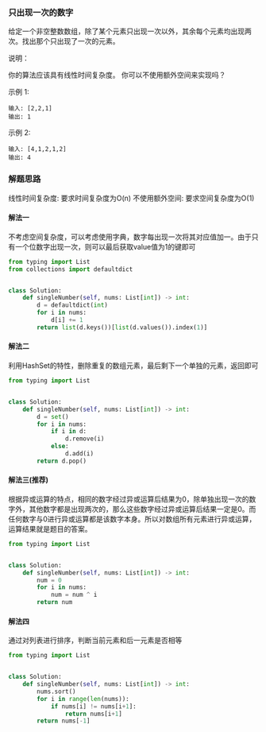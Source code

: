 ### 只出现一次的数字

给定一个非空整数数组，除了某个元素只出现一次以外，其余每个元素均出现两次。找出那个只出现了一次的元素。

说明：

你的算法应该具有线性时间复杂度。 你可以不使用额外空间来实现吗？

示例 1:
```text
输入: [2,2,1]
输出: 1
```

示例 2:
```text
输入: [4,1,2,1,2]
输出: 4
```

### 解题思路

线性时间复杂度: 要求时间复杂度为O(n)
不使用额外空间: 要求空间复杂度为O(1)

#### 解法一

不考虑空间复杂度，可以考虑使用字典，数字每出现一次将其对应值加一。由于只有一个位数字出现一次，则可以最后获取value值为1的键即可

```python
from typing import List
from collections import defaultdict


class Solution:
    def singleNumber(self, nums: List[int]) -> int:
        d = defaultdict(int)
        for i in nums:
            d[i] += 1
        return list(d.keys())[list(d.values()).index(1)]
```

#### 解法二

利用HashSet的特性，删除重复的数组元素，最后剩下一个单独的元素，返回即可

```python
from typing import List


class Solution:
    def singleNumber(self, nums: List[int]) -> int:
        d = set()
        for i in nums:
            if i in d:
                d.remove(i)
            else:
                d.add(i)
        return d.pop()
```

#### 解法三(推荐)

根据异或运算的特点，相同的数字经过异或运算后结果为0，除单独出现一次的数字外，其他数字都是出现两次的，那么这些数字经过异或运算后结果一定是0。而任何数字与0进行异或运算都是该数字本身。所以对数组所有元素进行异或运算，运算结果就是题目的答案。

```python
from typing import List


class Solution:
    def singleNumber(self, nums: List[int]) -> int:
        num = 0
        for i in nums:
            num = num ^ i
        return num
```

#### 解法四

通过对列表进行排序，判断当前元素和后一元素是否相等

```python
from typing import List


class Solution:
    def singleNumber(self, nums: List[int]) -> int:
        nums.sort()
        for i in range(len(nums)):
            if nums[i] != nums[i+1]:
                return nums[i+1]
        return nums[-1]
```